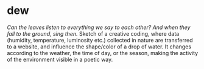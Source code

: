 # dew

*Can the leaves listen to everything we say to each other? And when they fall to the ground, sing then.*
Sketch of a creative coding, where data (humidity, temperature, luminosity etc.) collected in nature are transferred to a website, and influence the shape/color of a drop of water. It changes according to the weather, the time of day, or the season, making the activity of the environment visible in a poetic way.
